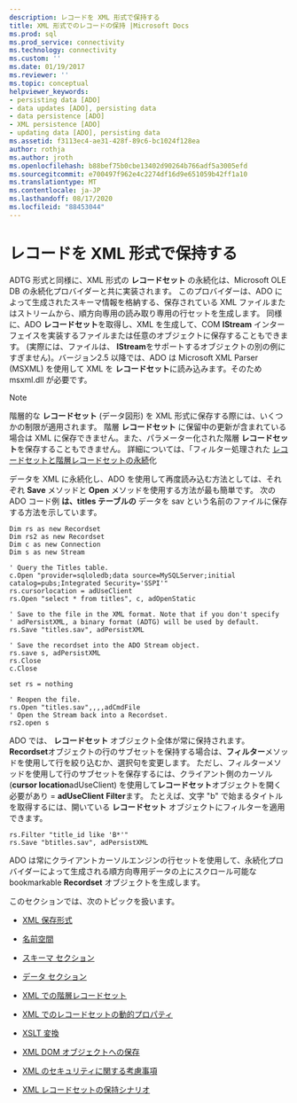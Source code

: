 ```yaml
---
description: レコードを XML 形式で保持する
title: XML 形式でのレコードの保持 |Microsoft Docs
ms.prod: sql
ms.prod_service: connectivity
ms.technology: connectivity
ms.custom: ''
ms.date: 01/19/2017
ms.reviewer: ''
ms.topic: conceptual
helpviewer_keywords:
- persisting data [ADO]
- data updates [ADO], persisting data
- data persistence [ADO]
- XML persistence [ADO]
- updating data [ADO], persisting data
ms.assetid: f3113ec4-ae31-428f-89c6-bc1024f128ea
author: rothja
ms.author: jroth
ms.openlocfilehash: b88bef75b0cbe13402d90264b766adf5a3005efd
ms.sourcegitcommit: e700497f962e4c2274df16d9e651059b42ff1a10
ms.translationtype: MT
ms.contentlocale: ja-JP
ms.lasthandoff: 08/17/2020
ms.locfileid: "88453044"
---
```

# <a name="persisting-records-in-xml-format"></a>レコードを XML 形式で保持する
ADTG 形式と同様に、XML 形式の **レコードセット** の永続化は、Microsoft OLE DB の永続化プロバイダーと共に実装されます。 このプロバイダーは、ADO によって生成されたスキーマ情報を格納する、保存されている XML ファイルまたはストリームから、順方向専用の読み取り専用の行セットを生成します。 同様に、ADO **レコードセット**を取得し、XML を生成して、COM **IStream** インターフェイスを実装するファイルまたは任意のオブジェクトに保存することもできます。 (実際には、ファイルは、 **IStream**をサポートするオブジェクトの別の例にすぎません)。バージョン2.5 以降では、ADO は Microsoft XML Parser (MSXML) を使用して XML を **レコードセット**に読み込みます。そのため msxml.dll が必要です。  
  
> [!NOTE]
>  階層的な **レコードセット** (データ図形) を XML 形式に保存する際には、いくつかの制限が適用されます。 階層 **レコードセット** に保留中の更新が含まれている場合は XML に保存できません。また、パラメーター化された階層 **レコードセット**を保存することもできません。 詳細については、「フィルター処理された [レコードセットと階層レコードセットの永続](../../../ado/guide/data/persisting-filtered-and-hierarchical-recordsets.md)化  
  
 データを XML に永続化し、ADO を使用して再度読み込む方法としては、それぞれ **Save** メソッドと **Open** メソッドを使用する方法が最も簡単です。 次の ADO コード例 **は、titles テーブルの** データを sav という名前のファイルに保存する方法を示しています。  
  
```  
Dim rs as new Recordset  
Dim rs2 as new Recordset  
Dim c as new Connection  
Dim s as new Stream  
  
' Query the Titles table.  
c.Open "provider=sqloledb;data source=MySQLServer;initial catalog=pubs;Integrated Security='SSPI'"  
rs.cursorlocation = adUseClient  
rs.Open "select * from titles", c, adOpenStatic  
  
' Save to the file in the XML format. Note that if you don't specify   
' adPersistXML, a binary format (ADTG) will be used by default.  
rs.Save "titles.sav", adPersistXML  
  
' Save the recordset into the ADO Stream object.  
rs.save s, adPersistXML  
rs.Close  
c.Close  
  
set rs = nothing  
  
' Reopen the file.  
rs.Open "titles.sav",,,,adCmdFile  
' Open the Stream back into a Recordset.  
rs2.open s  
```  
  
 ADO では、 **レコードセット** オブジェクト全体が常に保持されます。 **Recordset**オブジェクトの行のサブセットを保持する場合は、**フィルター**メソッドを使用して行を絞り込むか、選択句を変更します。 ただし、フィルターメソッドを使用して行のサブセットを保存するには、クライアント側のカーソル (**cursor location**adUseClient) を使用して**レコードセット**オブジェクトを開く必要があり  =  **adUseClient** **Filter**ます。 たとえば、文字 "b" で始まるタイトルを取得するには、開いている **レコードセット** オブジェクトにフィルターを適用できます。  
  
```  
rs.Filter "title_id like 'B*'"  
rs.Save "btitles.sav", adPersistXML  
```  
  
 ADO は常にクライアントカーソルエンジンの行セットを使用して、永続化プロバイダーによって生成される順方向専用データの上にスクロール可能な bookmarkable **Recordset** オブジェクトを生成します。  
  
 このセクションでは、次のトピックを扱います。  
  
-   [XML 保存形式](../../../ado/guide/data/xml-persistence-format.md)  
  
-   [名前空間](../../../ado/guide/data/namespaces.md)  
  
-   [スキーマ セクション](../../../ado/guide/data/schema-section.md)  
  
-   [データ セクション](../../../ado/guide/data/data-section.md)  
  
-   [XML での階層レコードセット](../../../ado/guide/data/hierarchical-recordsets-in-xml.md)  
  
-   [XML でのレコードセットの動的プロパティ](../../../ado/guide/data/recordset-dynamic-properties-in-xml.md)  
  
-   [XSLT 変換](../../../ado/guide/data/xslt-transformations.md)  
  
-   [XML DOM オブジェクトへの保存](../../../ado/guide/data/saving-to-the-xml-dom-object.md)  
  
-   [XML のセキュリティに関する考慮事項](../../../ado/guide/data/xml-security-considerations.md)  
  
-   [XML レコードセットの保持シナリオ](../../../ado/guide/data/xml-recordset-persistence-scenario.md)
